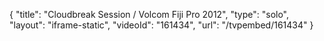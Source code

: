 {
    "title": "Cloudbreak Session \/ Volcom Fiji Pro 2012",
    "type": "solo",
    "layout": "iframe-static",
    "videoId": "161434",
    "url": "\/tvpembed\/161434"
}